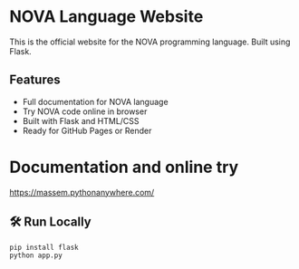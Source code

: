 # NOVA Language Website

This is the official website for the NOVA programming language. Built using Flask.

##  Features

- Full documentation for NOVA language
- Try NOVA code online in browser
- Built with Flask and HTML/CSS
- Ready for GitHub Pages or Render
# Documentation and online try

https://massem.pythonanywhere.com/

## 🛠 Run Locally

```bash
pip install flask
python app.py
